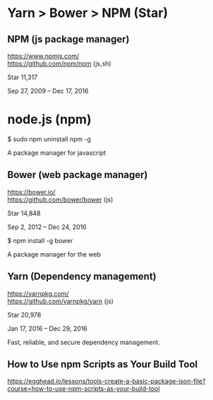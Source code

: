 # Yarn > Bower > NPM (Star)  



## NPM (js package manager)  

https://www.npmjs.com/  
https://github.com/npm/npm  (js,sh)  

Star 11,317

Sep 27, 2009 – Dec 17, 2016

# node.js  (npm)  

$ sudo npm uninstall npm -g  

A package manager for javascript  



## Bower (web package manager)  

https://bower.io/  
https://github.com/bower/bower  (js)  

Star 14,848

Sep 2, 2012 – Dec 24, 2016

$ npm install -g bower  

A package manager for the web  



## Yarn (Dependency management)  

https://yarnpkg.com/  
https://github.com/yarnpkg/yarn  (js)  

Star 20,978

Jan 17, 2016 – Dec 29, 2016  

Fast, reliable, and secure dependency management.




## How to Use npm Scripts as Your Build Tool

https://egghead.io/lessons/tools-create-a-basic-package-json-file?course=how-to-use-npm-scripts-as-your-build-tool








